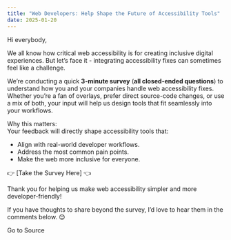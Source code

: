 ```yaml
---
title: "Web Developers: Help Shape the Future of Accessibility Tools"
date: 2025-01-20
---
```


Hi everybody,

We all know how critical web accessibility is for creating inclusive digital experiences. But let’s face it - integrating accessibility fixes can sometimes feel like a challenge.

We’re conducting a quick **3-minute survey** (**all closed-ended questions**) to understand how you and your companies handle web accessibility fixes. Whether you’re a fan of overlays, prefer direct source-code changes, or use a mix of both, your input will help us design tools that fit seamlessly into your workflows.

Why this matters:  
Your feedback will directly shape accessibility tools that:

- Align with real-world developer workflows.
- Address the most common pain points.
- Make the web more inclusive for everyone.

👉 \[Take the Survey Here\] 👈

Thank you for helping us make web accessibility simpler and more developer-friendly!

If you have thoughts to share beyond the survey, I’d love to hear them in the comments below. 😊

Go to Source
